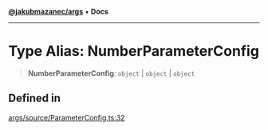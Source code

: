 [**@jakubmazanec/args**](../README.md) • **Docs**

---

# Type Alias: NumberParameterConfig

> **NumberParameterConfig**: `object` \| `object` \| `object`

## Defined in

[args/source/ParameterConfig.ts:32](https://github.com/jakubmazanec/tools/blob/eb8c22844f0a0aa0874efeab93afc2bd96c269e6/packages/args/source/ParameterConfig.ts#L32)
